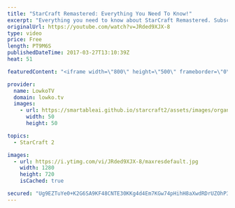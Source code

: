 ```yaml
---
title: "StarCraft Remastered: Everything You Need To Know!"
excerpt: "Everything you need to know about StarCraft Remastered. Subscribe for more videos: http://lowko.tv/youtube StarCraft guides: https://goo.gl/lUNauh  Yesterday a huge announcement was made. Mike Morhaime announced StarCraft Remastered, which is a remastered version of StarCraft 1 and StarCraft: Brood War."
originalUrl: https://youtube.com/watch?v=JRded9XJX-8
type: video
price: Free
length: PT9M6S
publishedDateTime: 2017-03-27T13:10:39Z
heat: 51

featuredContent: "<iframe width=\"800\" height=\"500\" frameborder=\"0\" src=\"https://www.youtube.com/embed/JRded9XJX-8\" allow=\"accelerometer; autoplay; encrypted-media; gyroscope; picture-in-picture\" allowfullscreen></iframe>"

provider:
  name: LowkoTV
  domain: lowko.tv
  images:
    - url: https://smartableai.github.io/starcraft2/assets/images/organizations/lowko.tv-50x50.jpg
      width: 50
      height: 50

topics:
  - StarCraft 2

images:
  - url: https://i.ytimg.com/vi/JRded9XJX-8/maxresdefault.jpg
    width: 1280
    height: 720
    isCached: true

secured: "Ug9EZTuYe0+K2G6SA9KF48CNTE30KKg4d4Em7KGw74pHihH8aXwdRDrUZOhP3/XrV/jPt3WjZKgTLvbtN28JBhZfsPGy+WIA2EtTdyOMxSkIhWMqjmGuls8UbrRBf4HE86R5yL+uwLwtXnUaoVm/26Vkru/UA68LTxvLfwdWdtscfCiLjptarUYaOvKYCVG1ftp7ltF3axn+kZwVDj9dQhCOo9Tjm471OFlAM6ldVE3McXOeNxkTOwkjaUjo7dcV9l/Q+yirtS8If9Tj2HJiDXw6ZbbcGVsfw+aso3m0vWKpBkqmZGc36MLnSD/f5UhndY679DgiDRV/xy456zegjGuH0XXhgGwEli42CDfQ1kQonIvEQE9yaxYOoI0tu/gMjNT6WA2/nGszFUPLvD1UIpdCFDwyPqd6K7KUDLsVtnHvKOD1F2YbflujoY8DMB9/;ZKi+aaSMXeeuXmofwY5GrA=="
---
```


